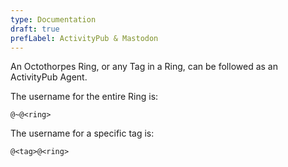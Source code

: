 ```yaml
---
type: Documentation
draft: true
prefLabel: ActivityPub & Mastodon
---
```


An Octothorpes Ring, or any Tag in a Ring, can be followed as an ActivityPub Agent.

The username for the entire Ring is:
```
@~@<ring>
```

The username for a specific tag is:
```
@<tag>@<ring>
```